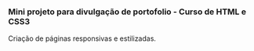 ### Mini projeto para divulgação de portofolio - Curso de HTML e CSS3

Criação de páginas responsivas e estilizadas.
